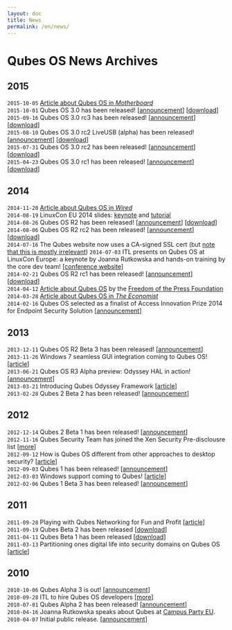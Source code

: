 ```yaml
---
layout: doc
title: News
permalink: /en/news/
---
```


Qubes OS News Archives
======================

2015
----
`2015-10-05` [Article about Qubes OS in *Motherboard*](http://motherboard.vice.com/read/finally-a-reasonably-secure-operating-system-qubes-r3)  
`2015-10-01` Qubes OS 3.0 has been released!
  [[announcement](http://blog.invisiblethings.org/2015/10/01/qubes-30.html)]
  [[download](https://www.qubes-os.org/downloads/)]  
`2015-09-16` Qubes OS 3.0 rc3 has been released!
  [[announcement](https://groups.google.com/d/msg/qubes-users/v-eTHh3JLo0/AlaBthwhLQAJ)]
  [[download](https://www.qubes-os.org/downloads/)]  
`2015-08-10` Qubes OS 3.0 rc2 LiveUSB (alpha) has been released!
  [[announcement](https://groups.google.com/d/msg/qubes-users/IQdCEpkooto/iyMh3LuzCAAJ)]
  [[download](https://www.qubes-os.org/downloads/)]  
`2015-07-31` Qubes OS 3.0 rc2 has been released!
  [[announcement](https://groups.google.com/d/msg/qubes-users/jw9CdQepMPE/95HQDF6QBwAJ)]
  [[download](https://www.qubes-os.org/downloads/)]  
`2015-04-23` Qubes OS 3.0 rc1 has been released!
  [[announcement](http://blog.invisiblethings.org/2015/04/23/qubes-30rc1-and-roadmap.html)]
  [[download](https://www.qubes-os.org/downloads/)]  

2014
----
`2014-11-20` [Article about Qubes OS in *Wired*](http://www.wired.com/2014/11/protection-from-hackers/)  
`2014-08-19` LinuxCon EU 2014 slides:
  [keynote](http://www.invisiblethingslab.com/resources/2014/LinuxCon_2014_Qubes_Keynote.pdf) and
  [tutorial](http://www.invisiblethingslab.com/resources/2014/LinuxCon_2014_Qubes_Tutorial.pdf)  
`2014-08-26` Qubes OS R2 has been released!
  [[announcement](http://blog.invisiblethings.org/2014/09/26/announcing-qubes-os-release-2.html)]
  [[download](https://www.qubes-os.org/downloads/)]  
`2014-08-06` Qubes OS R2 rc2 has been released!
  [[announcement](http://blog.invisiblethings.org/2014/08/06/qubes-os-r2-rc2-debian-template-ssled.html)]
  [[download](https://www.qubes-os.org/downloads/)]  
`2014-07-16` The Qubes website now uses a CA-signed SSL cert (but [note that this is mostly irrelevant](https://groups.google.com/forum/#!topic/qubes-users/LsDpKnwN6w8))
`2014-07-03` ITL presents on Qubes OS at LinuxCon Europe: a keynote by Joanna Rutkowska and hands-on training by the core dev team!
  [[conference website](http://events.linuxfoundation.org/events/linuxcon-europe)]  
`2014-02-21` Qubes OS R2 rc1 has been released!
  [[announcement](http://blog.invisiblethings.org/2014/04/20/qubes-os-r2-rc1-has-been-released.html)]
  [[download](https://www.qubes-os.org/downloads/)]  
`2014-04-12` [Article about Qubes OS](https://pressfreedomfoundation.org/blog/2014/04/operating-system-can-protect-you-even-if-you-get-hacked)
  by the [Freedom of the Press Foundation](https://pressfreedomfoundation.org/about/board)  
`2014-03-28` [Article about Qubes OS in *The Economist*](http://www.economist.com/blogs/babbage/2014/03/computer-security)  
`2014-02-16` Qubes OS selected as a finalist of Access Innovation Prize 2014 for Endpoint Security Solution
  [[announcement](https://www.accessnow.org/blog/2014/02/13/endpoint-security-prize-finalists-announced?utm_content=buffere803e&utm_medium=social&utm_source=twitter.com&utm_campaign=buffer)]  

2013
----
`2013-12-11` Qubes OS R2 Beta 3 has been released! [[announcement](http://blog.invisiblethings.org/2013/12/10/qubes-r2-beta-3-has-been-released.html)]  
`2013-11-26` Windows 7 seamless GUI integration coming to Qubes OS! [[article](http://blog.invisiblethings.org/2013/11/26/windows-7-seamless-gui-integration.html)]  
`2013-06-21` Qubes OS R3 Alpha preview: Odyssey HAL in action! [[announcement](http://blog.invisiblethings.org/2013/06/21/qubes-os-r3-alpha-preview-odyssey-hal.html)]  
`2013-03-21` Introducing Qubes Odyssey Framework [[article](http://blog.invisiblethings.org/2013/03/21/introducing-qubes-odyssey-framework.html)]  
`2013-02-28` Qubes 2 Beta 2 has been released! [[announcement](http://blog.invisiblethings.org/2013/02/28/qubes-2-beta-2-has-been-released.html)]  

2012
----
`2012-12-14` Qubes 2 Beta 1 has been released! [[announcement](http://blog.invisiblethings.org/2012/12/14/qubes-2-beta-1-with-initial-windows.html)]  
`2012-11-16` Qubes Security Team has joined the Xen Security Pre-disclousre list [[more](http://lists.xen.org/archives/html/xen-devel/2012-11/msg00821.html)]  
`2012-09-12` How is Qubes OS different from other approaches to desktop security? ​[[article](http://blog.invisiblethings.org/2012/09/12/how-is-qubes-os-different-from.html)]  
`2012-09-03` Qubes 1 has been released! [[announcement](http://blog.invisiblethings.org/2012/09/03/introducing-qubes-10.html)]  
`2012-03-03` Windows support coming to Qubes! ​[[article](http://blog.invisiblethings.org/2012/03/03/windows-support-coming-to-qubes.html)]  
`2012-02-06` Qubes 1 Beta 3 has been released! [[announcement](http://blog.invisiblethings.org/2012/02/06/qubes-beta-3.html)]  

2011
----
`2011-09-28` Playing with Qubes Networking for Fun and Profit ​[[article](http://blog.invisiblethings.org/2011/09/28/playing-with-qubes-networking-for-fun.html)]  
`2011-09-19` Qubes Beta 2 has been released [[download](https://www.qubes-os.org/downloads/)]  
`2011-04-11` Qubes Beta 1 has been released [[download](https://www.qubes-os.org/downloads/)]  
`2011-03-13` Partitioning ones digital life into security domains on Qubes OS [[article](http://blog.invisiblethings.org/2011/03/13/partitioning-my-digital-life-into.html)]  

2010
----
`2010-10-06` Qubes Alpha 3 is out! [[announcement](http://blog.invisiblethings.org/2010/10/06/qubes-alpha-3.html)]  
`2010-09-28` ITL to hire Qubes OS developers [[more](http://blog.invisiblethings.org/2010/09/28/itl-is-hiring.html)]  
`2010-07-01` Qubes Alpha 2 has been released! [[announcement](http://blog.invisiblethings.org/2010/07/01/qubes-alpha-2-released.html)]  
`2010-04-16` Joanna Rutkowska speaks about Qubes at [Campus Party EU](http://www.campus-party.eu/).  
`2010-04-07` Initial public release. [[announcement](http://blog.invisiblethings.org/2010/04/07/introducing-qubes-os.html)]  
